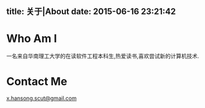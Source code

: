 title: 关于|About
date: 2015-06-16 23:21:42
---

# Who Am I

一名来自华南理工大学的在读软件工程本科生,热爱读书,喜欢尝试新的计算机技术.

# Contact Me

x.hansong.scut@gmail.com
